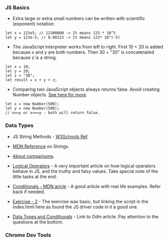 ### JS Basics

- Extra large or extra small numbers can be written with scientific (exponent) notation:
```
let x = 123e5; // 12300000 -> It means 123 * 10^5
let y = 123e-5; // 0.00123 -> It means 123* 10^(-5)
```

- The JavaScript interpreter works from left to right. First 10 + 20 is added because x and y are both numbers. Then 30 + "30" is concatenated because z is a string.
```
let x = 10;
let y = 20;
let z = "30";
let result = x + y + z;
```

- Comparing two JavaScript objects always returns false. Avoid creating Number objects. [See here for more](https://chat.openai.com/c/bcecc6e1-05dc-4ec2-8d15-39da435481d1).
```
let x = new Number(500);
let y = new Number(500);
// x==y or x===y - both will return false.
```

### Data Types

- JS String Methods - [W3Schools Ref](https://www.w3schools.com/js/js_string_methods.asp)

- [MDN Reference](https://developer.mozilla.org/en-US/docs/Web/JavaScript/Reference/Global_Objects/String) on Strings.

- [About comparisons](https://javascript.info/comparison).

- [Logical Operators](https://javascript.info/logical-operators) - A very important article on how logical operators behave in JS, and the truthy and falsy values. Take special note of the little tasks at the end.

- [Conditionals - MDN aricle](https://developer.mozilla.org/en-US/docs/Learn/JavaScript/Building_blocks/conditionals) - A good article with real life examples. Refer back if needed.

- [Exercise - 2](https://replit.com/@vishvon/Exercise-2-data-types-and-conditionals#index.html) - The exercise was basic, but linking the script in the index.html here as found the JS driver code in it a good one.

- [Data Types and Conditionals](https://www.theodinproject.com/lessons/foundations-data-types-and-conditionals) - Link to Odin article. Pay attention to the questions at the bottom.


### Chrome Dev Tools
